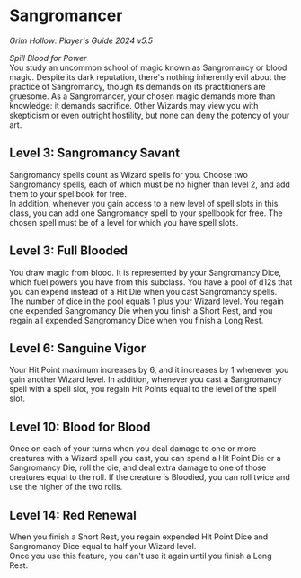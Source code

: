 # Sangromancer
*Grim Hollow: Player's Guide 2024 v5.5*

*Spill Blood for Power*  
You study an uncommon school of magic known as Sangromancy or blood magic. Despite its dark reputation, there's nothing inherently evil about the practice of Sangromancy, though its demands on its practitioners are gruesome. As a Sangromancer, your chosen magic demands more than knowledge: it demands sacrifice. Other Wizards may view you with skepticism or even outright hostility, but none can deny the potency of your art.

## Level 3: Sangromancy Savant
Sangromancy spells count as Wizard spells for you. Choose two Sangromancy spells, each of which must be no higher than level 2, and add them to your spellbook for free.  
In addition, whenever you gain access to a new level of spell slots in this class, you can add one Sangromancy spell to your spellbook for free. The chosen spell must be of a level for which you have spell slots.

## Level 3: Full Blooded
You draw magic from blood. It is represented by your Sangromancy Dice, which fuel powers you have from this subclass. You have a pool of d12s that you can expend instead of a Hit Die when you cast Sangromancy spells. The number of dice in the pool equals 1 plus your Wizard level. You regain one expended Sangromancy Die when you finish a Short Rest, and you regain all expended Sangromancy Dice when you finish a Long Rest.

## Level 6: Sanguine Vigor
Your Hit Point maximum increases by 6, and it increases by 1 whenever you gain another Wizard level. In addition, whenever you cast a Sangromancy spell with a spell slot, you regain Hit Points equal to the level of the spell slot.

## Level 10: Blood for Blood
Once on each of your turns when you deal damage to one or more creatures with a Wizard spell you cast, you can spend a Hit Point Die or a Sangromancy Die, roll the die, and deal extra damage to one of those creatures equal to the roll. If the creature is Bloodied, you can roll twice and use the higher of the two rolls.

## Level 14: Red Renewal
When you finish a Short Rest, you regain expended Hit Point Dice and Sangromancy Dice equal to half your Wizard level.  
Once you use this feature, you can't use it again until you finish a Long Rest.
